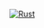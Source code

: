 [![Rust](https://github.com/leftis/kexec/actions/workflows/rust.yml/badge.svg)](https://github.com/leftis/kexec/actions/workflows/rust.yml)
